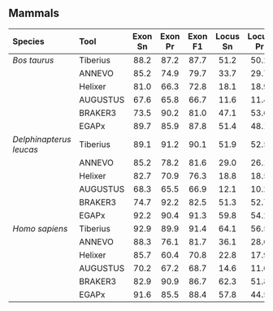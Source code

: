 ## Mammals

| Species                 | Tool     | Exon Sn | Exon Pr |  Exon F1 | Locus Sn | Locus Pr | Locus F1 |
| :---------------------- | :------- | :-----: | :-----: | :------: | :------: | :------: | :------: |
| *Bos taurus*            | Tiberius |   88.2  |   87.2  |   87.7   |   51.2   |   50.2   |   50.7   |
|                         | ANNEVO   |   85.2  |   74.9  |   79.7   |   33.7   |   29.7   |   31.6   |
|                         | Helixer  |   81.0  |   66.3  |   72.8   |   18.1   |   18.9   |   18.5   |
|                         | AUGUSTUS |   67.6  |   65.8  |   66.7   |   11.6   |   11.4   |   11.5   |
|                         | BRAKER3  |   73.5  |   90.2  |   81.0   |   47.1   |   53.6   |   50.1   |
|                         | EGAPx    |   89.7  |   85.9  | 87.8 |   51.4   |   48.1   | 49.7 |
| *Delphinapterus leucas* |  Tiberius |   89.1  |   91.2  |   90.1   |   51.9   |   52.5   |   52.2    |
|                         | ANNEVO   |   85.2  |   78.2  |   81.6   |   29.0   |   26.1   |   27.5 |
|                         | Helixer  |   82.7  |   70.9  |   76.3   |   18.8   |   18.5   |   18.6   |
|                         | AUGUSTUS |   68.3  |   65.5  |   66.9   |   12.1   |   10.2   |   11.1   |
|                         | BRAKER3  |   74.7  |   92.2  |   82.5   |   51.3   |   52.7   |   52.0   |
|                         | EGAPx    |   92.2  |   90.4  | 91.3 |   59.8   |   54.2   | 56.9 |
| *Homo sapiens*          | Tiberius |   92.9  |   89.9  | 91.4 |   64.1   |   56.5   |   60.1   |
|                         | ANNEVO   |   88.3  |   76.1  |   81.7   |   36.1   |   28.6   |   32.0   |
|                         | Helixer  |   85.7  |   60.4  |   70.8   |   22.8   |   17.9   |   20.1   |
|                         | AUGUSTUS |   70.2  |   67.2  |   68.7   |   14.6   |   11.6   |   13.0   |
|                         | BRAKER3  |   82.9  |   90.9  |   86.7   |   62.3   |   51.8   |   56.6   |
|                         | EGAPx    |   91.6  |   85.5  |   88.4   |   57.8   |   44.5   | 50.3 |



